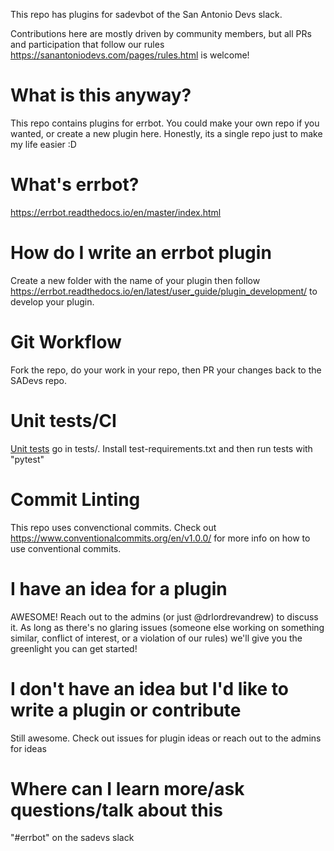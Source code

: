 This repo has plugins for sadevbot of the San Antonio Devs slack.

Contributions here are mostly driven by community members, but all PRs and participation that follow our rules https://sanantoniodevs.com/pages/rules.html is welcome!

# What is this anyway?
This repo contains plugins for errbot. You could make your own repo if you wanted, or create a new plugin here. Honestly, its a single repo just to make my life easier :D

# What's errbot?
https://errbot.readthedocs.io/en/master/index.html

# How do I write an errbot plugin
Create a new folder with the name of your plugin then follow https://errbot.readthedocs.io/en/latest/user_guide/plugin_development/ to develop your plugin.

# Git Workflow
Fork the repo, do your work in your repo, then PR your changes back to the SADevs repo.

# Unit tests/CI
[Unit tests](https://errbot.readthedocs.io/en/latest/user_guide/plugin_development/testing.html) go in tests/. Install test-requirements.txt and then run tests with "pytest"

# Commit Linting
This repo uses convenctional commits. Check out https://www.conventionalcommits.org/en/v1.0.0/ for more info on how to use conventional commits.

# I have an idea for a plugin
AWESOME! Reach out to the admins (or just @drlordrevandrew) to discuss it. As long as there's no glaring issues (someone else working on something similar, conflict of interest, or a violation of our rules) we'll give you the greenlight you can get started!

# I don't have an idea but I'd like to write a plugin or contribute
Still awesome. Check out issues for plugin ideas or reach out to the admins for ideas

# Where can I learn more/ask questions/talk about this
"#errbot" on the sadevs slack
